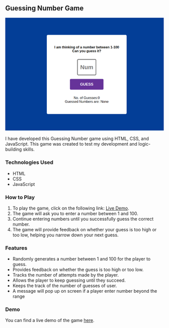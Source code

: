 ## Guessing Number Game

![Screenshot](NumberGuessingGame.png)

I have developed this Guessing Number game using HTML, CSS, and JavaScript. This game was created to test my development and logic-building skills.

### Technologies Used
- HTML
- CSS
- JavaScript

### How to Play
1. To play the game, click on the following link: [Live Demo](https://irtiza1.github.io/GuessingNumberGame/).
2. The game will ask you to enter a number between 1 and 100.
3. Continue entering numbers until you successfully guess the correct number.
4. The game will provide feedback on whether your guess is too high or too low, helping you narrow down your next guess.

### Features
- Randomly generates a number between 1 and 100 for the player to guess.
- Provides feedback on whether the guess is too high or too low.
- Tracks the number of attempts made by the player.
- Allows the player to keep guessing until they succeed.
- Keeps the track of the number of guesses of user.
- A message will pop up on screen if a player enter number beyond the range

### Demo
You can find a live demo of the game [here](https://irtiza1.github.io/GuessingNumberGame/).
